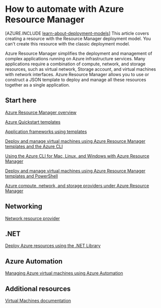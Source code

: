 <!-- not suitable for Mooncake -->

<properties
	pageTitle="Automate with Azure Resource Manager | Windows Azure"
	description="Get links to topics on how to automate the creation and management of Azure virtual machines by using Resource Manager."
	services="virtual-machines"
	documentationCenter=""
	authors="davidmu1"
	manager="timlt"
	editor=""
	tags="azure-resource-manager"/>

<tags
	ms.service="virtual-machines"
	ms.date="10/29/2015"
	wacn.date=""/>


# How to automate with Azure Resource Manager

[AZURE.INCLUDE [learn-about-deployment-models](../includes/learn-about-deployment-models-include.md)] This article covers creating a resource with the Resource Manager deployment model. You can't create this resource with the classic deployment model.

Azure Resource Manager simplifies the deployment and management of complex applications running on Azure infrastructure services. Many applications require a combination of compute, network, and storage resources, such as virtual network, Storage account, and virtual machines with network interfaces. Azure Resource Manager allows you to use or construct a JSON template to deploy and manage all these resources together as a single application.

## Start here

[Azure Resource Manager overview](/documentation/articles/resource-group-overview)

[Azure Quickstart templates](https://azure.microsoft.com/zh-cn/documentation/templates/)

[Application frameworks using templates](/documentation/articles/virtual-machines-app-frameworks)

[Deploy and manage virtual machines using Azure Resource Manager templates and the Azure CLI](/documentation/articles/virtual-machines-deploy-rmtemplates-azure-cli/)

[Using the Azure CLI for Mac, Linux, and Windows with Azure Resource Manager](/documentation/articles/xplat-cli-azure-resource-manager)

[Deploy and manage virtual machines using Azure Resource Manager templates and PowerShell](/documentation/articles/virtual-machines-deploy-rmtemplates-powershell)

[Azure compute, network, and storage providers under Azure Resource Manager](/documentation/articles/virtual-machines-azurerm-versus-azuresm)


## Networking

[Network resource provider](/documentation/articles/resource-groups-networking/)

## .NET

[Deploy Azure resources using the .NET Library](/documentation/articles/virtual-machines-arm-deployment)


## Azure Automation

[Managing Azure virtual machines using Azure Automation](/documentation/articles/automation-manage-virtual-machines)

## Additional resources

[Virtual Machines documentation](/documentation/services/virtual-machines/)
